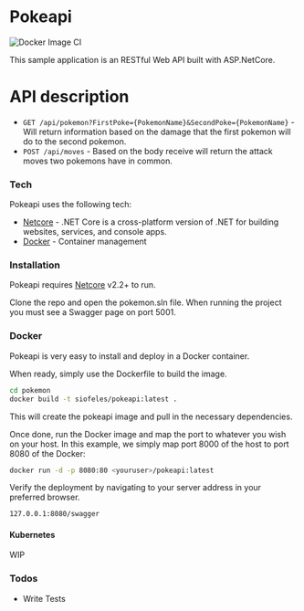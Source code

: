 # Pokeapi

![Docker Image CI](https://github.com/SioJL13/pokeapi/workflows/Docker%20Image%20CI/badge.svg)

This sample application is an RESTful Web API built with ASP.NetCore.

# API description
  - `GET /api/pokemon?FirstPoke={PokemonName}&SecondPoke={PokemonName}` - Will return information based on the damage that the first pokemon will do to the second pokemon.
  - `POST /api/moves` - Based on the body receive will return the attack moves two pokemons have in common.

### Tech

Pokeapi uses the following tech:

* [Netcore] - .NET Core is a cross-platform version of .NET for building websites, services, and console apps.
* [Docker] - Container management

### Installation

Pokeapi requires [Netcore] v2.2+ to run.

Clone the repo and open the pokemon.sln file. When running the project you must see a Swagger page on port 5001.

### Docker
Pokeapi is very easy to install and deploy in a Docker container.

When ready, simply use the Dockerfile to build the image.

```sh
cd pokemon
docker build -t siofeles/pokeapi:latest .
```
This will create the pokeapi image and pull in the necessary dependencies.

Once done, run the Docker image and map the port to whatever you wish on your host. In this example, we simply map port 8000 of the host to port 8080 of the Docker:

```sh
docker run -d -p 8080:80 <youruser>/pokeapi:latest
```

Verify the deployment by navigating to your server address in your preferred browser.

```sh
127.0.0.1:8080/swagger
```

#### Kubernetes

WIP


### Todos

 - Write Tests

[//]: # (These are reference links used in the body of this note and get stripped out when the markdown processor does its job. There is no need to format nicely because it shouldn't be seen. Thanks SO - http://stackoverflow.com/questions/4823468/store-comments-in-markdown-syntax)


   [Docker]: <https://www.docker.com/>
   [Netcore]: <https://dotnet.microsoft.com/download>
   [Docker Hub]: <https://hub.docker.com/r/siofeles/pokeapi>
